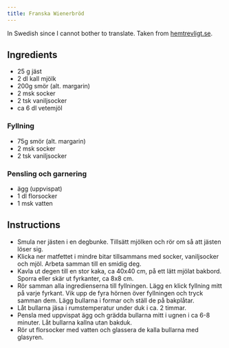 ```yaml
---
title: Franska Wienerbröd
---
```


In Swedish since I cannot bother to translate. Taken from [hemtrevligt.se](hemtrevligt.se).

## Ingredients

* 25 g jäst
* 2 dl kall mjölk
* 200g smör (alt. margarin)
* 2 msk socker
* 2 tsk vaniljsocker
* ca 6 dl vetemjöl

### Fyllning

* 75g smör (alt. margarin)
* 2 msk socker
* 2 tsk vaniljsocker

### Pensling och garnering

* ägg (uppvispat)
* 1 dl florsocker
* 1 msk vatten

## Instructions

* Smula ner jästen i en degbunke. Tillsätt mjölken och rör om så att jästen
  löser sig.
* Klicka ner matfettet i mindre bitar tillsammans med socker, vaniljsocker och
  mjöl. Arbeta samman till en smidig deg.
* Kavla ut degen till en stor kaka, ca 40x40 cm, på ett lätt mjölat bakbord.
  Sporra eller skär ut fyrkanter, ca 8x8 cm.
* Rör samman alla ingredienserna till fyllningen. Lägg en klick fyllning mitt
  på varje fyrkant. Vik upp de fyra hörnen över fyllningen och tryck samman
  dem. Lägg bullarna i formar och ställ de på bakplåtar.
* Låt bullarna jäsa i rumstemperatur under duk i ca. 2 timmar.
* Pensla med uppvispat ägg och grädda bullarna mitt i ugnen i ca 6-8 minuter.
  Låt bullarna kallna utan bakduk.
* Rör ut florsocker med vatten och glassera de kalla bullarna med glasyren.

